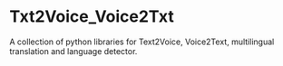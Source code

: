 # Txt2Voice_Voice2Txt


A collection of python libraries for Text2Voice, Voice2Text, multilingual translation and language detector. 
 
